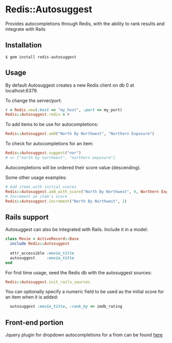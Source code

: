 # Redis::Autosuggest

Provides autocompletions through Redis, with the ability to rank
  results and integrate with Rails

## Installation

    $ gem install redis-autosuggest

## Usage

By default Autosuggest creates a new Redis client on db 0 at localhost:6379.

To change the server/port:
```ruby
r = Redis.new(:host => "my_host", :port => my_port)
Redis::Autosuggest.redis = r
```

To add items to be use for autocompletions:
```ruby
Redis::Autosuggest.add("North By Northwest", "Northern Exposure")
```

To check for autocompletions for an item:
```ruby
Redis::Autosuggest.suggest("nor")
# => ["north by northwest", "northern exposure"]
```
Autocompletions will be ordered their score value (descending).

Some other usage examples:
```ruby
# Add items with initial scores 
Redis::Autosuggest.add_with_score("North By Northwest", 9, Northern Exposure, 3)
# Increment an item's score
Redis::Autosuggest.increment("North By Northwest", 1)
```

## Rails support

Autosuggest can also be integrated with Rails.  Include it in a model:
```ruby
class Movie < ActiveRecord::Base
  include Redis::Autosuggest
  
  attr_accessible :movie_title
  autosuggest     :movie_title
end
```

For first time usage, seed the Redis db with the autosuggest sources:
```ruby
Redis::Autosuggest.init_rails_sources
```

You can optionally specify a numeric field to be used as the initial score for an item
when it is added:
```ruby
  autosuggest :movie_title, :rank_by => imdb_rating
```

## Front-end portion
Jquery plugin for dropdown autocompletions for a from can be found [here](https://github.com/aphan/jquery-rtsuggest)

